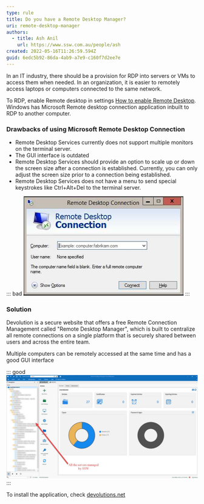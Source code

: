 ```yaml
---
type: rule
title: Do you have a Remote Desktop Manager?
uri: remote-desktop-manager
authors:
  - title: Ash Anil
    url: https://www.ssw.com.au/people/ash
created: 2022-05-16T11:26:59.594Z
guid: 6edc5b92-86da-4ab9-a7e9-c160f7d2ee7e
---
```

In an IT industry, there should be a provision for RDP into servers or VMs to access them when needed. In an organization, it is easier to remotely access laptops or computers connected to the same network.

To RDP, enable Remote desktop in settings [How to enable Remote Desktop](https://support.microsoft.com/en-us/windows/how-to-use-remote-desktop-5fe128d5-8fb1-7a23-3b8a-41e636865e8c). Windows has Microsoft Remote desktop connection application inbuilt to RDP to another computer. 

### Drawbacks of using Microsoft Remote Desktop Connection

* Remote Desktop Services currently does not support multiple monitors on the terminal server.
* The GUI interface is outdated
* Remote Desktop Services should provide an option to scale up or down the screen size after a connection is established. Currently, you can only adjust the screen size prior to a connection being established.
* Remote Desktop Services does not have a menu to send special keystrokes like Ctrl+Alt+Del to the terminal server. 

::: bad
![Figure: Bad example - Default Remote Desktop Connection](rdp_bad.jpg)
:::

### Solution

Devolution is a secure website that offers a free Remote Connection Management called "Remote Desktop Manager", which is built to centralize all remote connections on a single platform that is securely shared between users and across the entire team.

Multiple computers can be remotely accessed at the same time and has a good GUI interface 

::: good
![Figure: Good example - Remote Desktop Manager (Devolutions)](rdp_good.jpg)
:::

To install the application, check [devolutions.net](https://devolutions.net/)